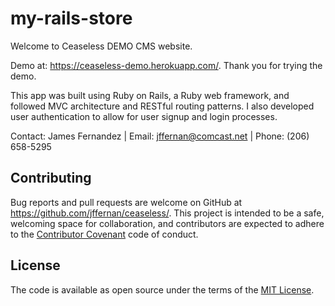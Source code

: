 # my-rails-store

Welcome to Ceaseless DEMO CMS website. 

Demo at: https://ceaseless-demo.herokuapp.com/.  Thank you for trying the demo.

This app was built using Ruby on Rails, a Ruby web framework, and followed MVC architecture and RESTful routing patterns. I also developed user authentication to allow for user signup and login processes.

Contact: James Fernandez | Email: jffernan@comcast.net | Phone: (206) 658-5295

## Contributing

Bug reports and pull requests are welcome on GitHub at https://github.com/jffernan/ceaseless/. This project is intended to be a safe, welcoming space for collaboration, and contributors are expected to adhere to the [Contributor Covenant](http://contributor-covenant.org) code of conduct.

## License

The code is available as open source under the terms of the [MIT License](http://opensource.org/licenses/MIT).

